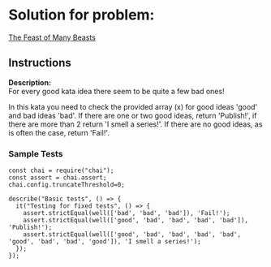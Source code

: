# Solution for problem:

[The Feast of Many Beasts](https://www.codewars.com/kata/5aa736a455f906981800360d)

## Instructions

**Description:**  
For every good kata idea there seem to be quite a few bad ones!

In this kata you need to check the provided array (x) for good ideas 'good' and bad ideas 'bad'. If there are one or two good ideas, return 'Publish!', if there are more than 2 return 'I smell a series!'. If there are no good ideas, as is often the case, return 'Fail!'.

### Sample Tests

```plaintext
const chai = require("chai");
const assert = chai.assert;
chai.config.truncateThreshold=0;

describe("Basic tests", () => {
  it("Testing for fixed tests", () => {
    assert.strictEqual(well(['bad', 'bad', 'bad']), 'Fail!');
    assert.strictEqual(well(['good', 'bad', 'bad', 'bad', 'bad']), 'Publish!');
    assert.strictEqual(well(['good', 'bad', 'bad', 'bad', 'bad', 'good', 'bad', 'bad', 'good']), 'I smell a series!');
  });
});
```

